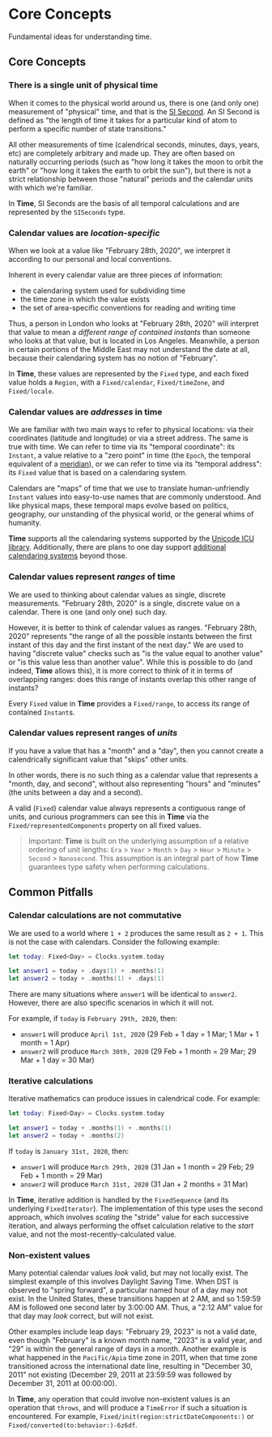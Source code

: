 #  Core Concepts

Fundamental ideas for understanding time.

## Core Concepts

### There is a single unit of physical time

When it comes to the physical world around us, there is one (and only one) measurement of "physical" time, and that is the [SI Second](https://en.wikipedia.org/wiki/SI_base_unit). An SI Second is defined as "the length of time it takes for a particular kind of atom to perform a specific number of state transitions."

All other measurements of time (calendrical seconds, minutes, days, years, etc) are completely arbitrary and made up. They are often based on naturally occurring periods (such as "how long it takes the moon to orbit the earth" or "how long it takes the earth to orbit the sun"), but there is not a strict relationship between those "natural" periods and the calendar units with which we're familiar.

In **Time**, SI Seconds are the basis of all temporal calculations and are represented by the ``SISeconds`` type.

### Calendar values are *location-specific*

When we look at a value like "February 28th, 2020", we interpret it according to our personal and local conventions.

Inherent in every calendar value are three pieces of information:

- the calendaring system used for subdividing time
- the time zone in which the value exists
- the set of area-specific conventions for reading and writing time

Thus, a person in London who looks at "February 28th, 2020" will interpret that value to mean a *different range of contained instants* than someone who looks at that value, but is located in Los Angeles. Meanwhile, a person in certain portions of the Middle East may not understand the date at all, because their calendaring system has no notion of "February".

In **Time**, these values are represented by the ``Fixed`` type, and each fixed value holds a ``Region``, with a ``Fixed/calendar``, ``Fixed/timeZone``, and ``Fixed/locale``.

### Calendar values are *addresses* in time

We are familiar with two main ways to refer to physical locations: via their coordinates (latitude and longitude) or via a street address. The same is true with time. We can refer to time via its "temporal coordinate": its ``Instant``, a value relative to a "zero point" in time (the ``Epoch``, the temporal equivalent of a [meridian](https://en.wikipedia.org/wiki/Meridian_%28geography%29)), or we can refer to time via its "temporal address": its ``Fixed`` value that is based on a calendaring system.

Calendars are "maps" of time that we use to translate human-unfriendly ``Instant`` values into easy-to-use names that are commonly understood. And like physical maps, these temporal maps evolve based on politics, geography, our unstanding of the physical world, or the general whims of humanity.

**Time** supports all the calendaring systems supported by the [Unicode ICU library](https://icu.unicode.org). Additionally, there are plans to one day support [additional calendaring systems](<doc:FutureDirections>) beyond those.

### Calendar values represent *ranges* of time

We are used to thinking about calendar values as single, discrete measurements. "February 28th, 2020" is a single, discrete value on a calendar. There is one (and only one) such day.

However, it is better to think of calendar values as ranges. "February 28th, 2020" represents "the range of all the possible instants between the first instant of this day and the first instant of the next day." We are used to having "discrete value" checks such as "is the value equal to another value" or "is this value less than another value". While this is possible to do (and indeed, **Time** allows this), it is more correct to think of it in terms of overlapping ranges: does this range of instants overlap this other range of instants?

Every ``Fixed`` value in **Time** provides a ``Fixed/range``, to access its range of contained ``Instant``s.

### Calendar values represent ranges of *units*

If you have a value that has a "month" and a "day", then you cannot create a calendrically significant value that "skips" other units.

In other words, there is no such thing as a calendar value that represents a "month, day, and second", without also representing "hours" and "minutes" (the units between a day and a second).

A valid (``Fixed``) calendar value always represents a contiguous range of units, and curious programmers can see this in **Time** via the ``Fixed/representedComponents`` property on all fixed values.

> Important: **Time** is built on the underlying assumption of a relative ordering of unit lengths: ``Era`` > ``Year`` > ``Month`` > ``Day`` > ``Hour`` > ``Minute`` > ``Second`` > ``Nanosecond``. This assumption is an integral part of how **Time** guarantees type safety when performing calculations. 

## Common Pitfalls

### Calendar calculations are not commutative

We are used to a world where `1 + 2` produces the same result as `2 + 1`. This is not the case with calendars. Consider the following example:

```swift
let today: Fixed<Day> = Clocks.system.today

let answer1 = today + .days(1) + .months(1)
let answer2 = today + .months(1) + .days(1)
```

There are many situations where `answer1` will be identical to `answer2`. However, there are also specific scenarios in which it will not.

For example, if `today` is `February 29th, 2020`, then:
- `answer1` will produce `April 1st, 2020` (29 Feb + 1 day = 1 Mar; 1 Mar + 1 month = 1 Apr)
- `answer2` will produce `March 30th, 2020` (29 Feb + 1 month = 29 Mar; 29 Mar + 1 day = 30 Mar)

### Iterative calculations

Iterative mathematics can produce issues in calendrical code. For example:

```swift
let today: Fixed<Day> = Clocks.system.today

let answer1 = today + .months(1) + .months(1)
let answer2 = today + .months(2)
```

If `today` is `January 31st, 2020`, then:
- `answer1` will produce `March 29th, 2020` (31 Jan + 1 month = 29 Feb; 29 Feb + 1 month = 29 Mar)
- `answer2` will produce `March 31st, 2020` (31 Jan + 2 months = 31 Mar)

In **Time**, iterative addition is handled by the ``FixedSequence`` (and its underlying ``FixedIterator``). The implementation of this type uses the second approach, which involves *scaling* the "stride" value for each successive iteration, and always performing the offset calculation relative to the *start* value, and not the most-recently-calculated value.

### Non-existent values

Many potential calendar values *look* valid, but may not locally exist. The simplest example of this involves Daylight Saving Time. When DST is observed to "spring forward", a particular named hour of a day may not exist. In the United States, these transitions happen at 2 AM, and so 1:59:59 AM is followed one second later by 3:00:00 AM. Thus, a "2:12 AM" value for that day may *look* correct, but will not exist.

Other examples include leap days: "February 29, 2023" is not a valid date, even though "February" is a known month name, "2023" is a valid year, and "29" is within the general range of days in a month. Another example is what happened in the `Pacific/Apia` time zone in 2011, when that time zone transitioned across the international date line, resulting in "December 30, 2011" not existing (December 29, 2011 at 23:59:59 was followed by December 31, 2011 at 00:00:00).

In **Time**, any operation that could involve non-existent values is an operation that `throws`, and will produce a ``TimeError`` if such a situation is encountered. For example, ``Fixed/init(region:strictDateComponents:)`` or ``Fixed/converted(to:behavior:)-6z6df``.
